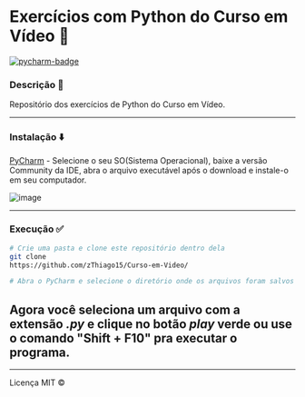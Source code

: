 # Exercícios com Python do Curso em Vídeo 🤟
 [![pycharm-badge][pycharm-img]][pycharm]
 
 [pycharm-img]: https://img.shields.io/badge/Pycharm-v2021.1.2-yellow
 [pycharm]: https://www.jetbrains.com/pt-br/pycharm/download/#section=windows
 
### Descrição 📌
Repositório dos exercícios de Python do Curso em Vídeo.

---
### Instalação ⬇️
[PyCharm](https://www.jetbrains.com/pt-br/pycharm/download/#section=windows) - Selecione o seu SO(Sistema Operacional), baixe a versão Community da IDE, abra o arquivo executável após o download e instale-o em seu computador.

![image](https://user-images.githubusercontent.com/61299540/122255082-28d5f100-cea4-11eb-86ff-2aebc8c2f8bf.png)

---
### Execução ✅
```bash
# Crie uma pasta e clone este repositório dentro dela
git clone 
https://github.com/zThiago15/Curso-em-Video/

# Abra o PyCharm e selecione o diretório onde os arquivos foram salvos

```
## Agora você seleciona um arquivo com a extensão *.py* e clique no botão _play_ verde ou use o comando "Shift + F10" pra executar o programa.

--- 
Licença MIT ©
